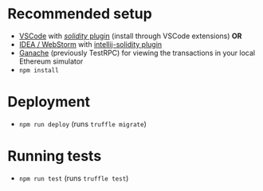 # Recommended setup
* [VSCode](https://code.visualstudio.com/) with [*solidity* plugin](https://github.com/juanfranblanco/vscode-solidity/) (install through VSCode extensions) **OR**
* [IDEA / WebStorm](https://www.jetbrains.com/) with [intellij-solidity plugin](https://plugins.jetbrains.com/plugin/9475-intellij-solidity)
* [Ganache](http://truffleframework.com/ganache/) (previously TestRPC) for viewing the transactions in your local Ethereum simulator
* `npm install`

# Deployment
* `npm run deploy` (runs `truffle migrate`)

# Running tests
* `npm run test` (runs `truffle test`)

